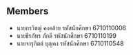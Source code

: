 ## Members
- นายกรวิชญ์ คงคล้าย รหัสนักศึกษา 6710110006  
- นายธีรภัทร ภักดี รหัสนักศึกษา 6710110199  
- นายจารุกิตต์ บุญคง รหัสนักศึกษา 6710110548  

